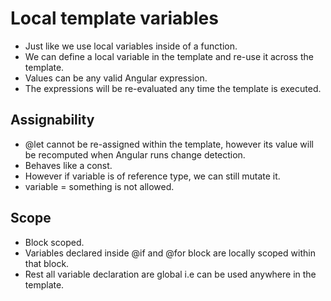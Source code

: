 # Local template variables

- Just like we use local variables inside of a function. 
- We can define a local variable in the template and re-use it across the template.
- Values can be any valid Angular expression.
- The expressions will be re-evaluated any time the template is executed.

## Assignability

- @let cannot be re-assigned within the template, however its value will be recomputed when Angular runs change detection.
- Behaves like a const.
- However if variable is of reference type, we can still mutate it.
- variable = something is not allowed.

## Scope

- Block scoped.
- Variables declared inside @if and @for block are locally scoped within that block.
- Rest all variable declaration are global i.e can be used anywhere in the template.
